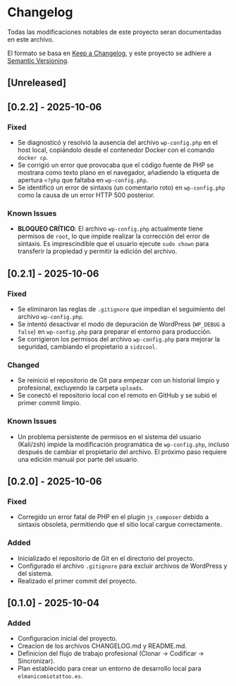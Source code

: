 # Changelog

Todas las modificaciones notables de este proyecto seran documentadas en este archivo.

El formato se basa en [Keep a Changelog](https://keepachangelog.com/en/1.0.0/),
y este proyecto se adhiere a [Semantic Versioning](https://semver.org/spec/v2.0.0.html).

## [Unreleased]

## [0.2.2] - 2025-10-06

### Fixed
- Se diagnosticó y resolvió la ausencia del archivo `wp-config.php` en el host local, copiándolo desde el contenedor Docker con el comando `docker cp`.
- Se corrigió un error que provocaba que el código fuente de PHP se mostrara como texto plano en el navegador, añadiendo la etiqueta de apertura `<?php` que faltaba en `wp-config.php`.
- Se identificó un error de sintaxis (un comentario roto) en `wp-config.php` como la causa de un error HTTP 500 posterior.

### Known Issues
- **BLOQUEO CRÍTICO**: El archivo `wp-config.php` actualmente tiene permisos de `root`, lo que impide realizar la corrección del error de sintaxis. Es imprescindible que el usuario ejecute `sudo chown` para transferir la propiedad y permitir la edición del archivo.

## [0.2.1] - 2025-10-06

### Fixed
- Se eliminaron las reglas de `.gitignore` que impedían el seguimiento del archivo `wp-config.php`.
- Se intentó desactivar el modo de depuración de WordPress (`WP_DEBUG` a `false`) en `wp-config.php` para preparar el entorno para producción.
- Se corrigieron los permisos del archivo `wp-config.php` para mejorar la seguridad, cambiando el propietario a `sidzcool`.

### Changed
- Se reinició el repositorio de Git para empezar con un historial limpio y profesional, excluyendo la carpeta `uploads`.
- Se conectó el repositorio local con el remoto en GitHub y se subió el primer commit limpio.

### Known Issues
- Un problema persistente de permisos en el sistema del usuario (Kali/zsh) impide la modificación programática de `wp-config.php`, incluso después de cambiar el propietario del archivo. El próximo paso requiere una edición manual por parte del usuario.

## [0.2.0] - 2025-10-06

### Fixed
- Corregido un error fatal de PHP en el plugin `js_composer` debido a sintaxis obsoleta, permitiendo que el sitio local cargue correctamente.

### Added
- Inicializado el repositorio de Git en el directorio del proyecto.
- Configurado el archivo `.gitignore` para excluir archivos de WordPress y del sistema.
- Realizado el primer commit del proyecto.



## [0.1.0] - 2025-10-04

### Added
- Configuracion inicial del proyecto.
- Creacion de los archivos CHANGELOG.md y README.md.
- Definicion del flujo de trabajo profesional (Clonar -> Codificar -> Sincronizar).
- Plan establecido para crear un entorno de desarrollo local para `elmanicomiotattoo.es`.